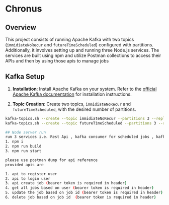 # Chronus

## Overview

This project consists of running Apache Kafka with two topics (`immidiateNoRecur` and `futureTimeScheduled`) configured with partitions. Additionally, it involves setting up and running three Node.js services. The services are built using npm and utilize Postman collections to access their APIs and then by using those apis to manage jobs 

## Kafka Setup

1. **Installation**: Install Apache Kafka on your system. Refer to the [official Apache Kafka documentation](https://kafka.apache.org/documentation/) for installation instructions.
   
2. **Topic Creation**: Create two topics, `immidiateNoRecur` and `futureTimeScheduled`, with the desired number of partitions.

```bash
kafka-topics.sh --create --topic immidiateNoRecur --partitions 3 --replication-factor 1 --bootstrap-server localhost:9092
kafka-topics.sh --create --topic futureTimeScheduled --partitions 3 --replication-factor 1 --bootstrap-server localhost:9092

## Node server run
run 3 services i.e. Rest Api , kafka consumer for scheduled jobs , kafka consumer for immidiate jobs
1. npm i
2. npm run build
3. npm run start

please use postman dump for api reference
provided apis are 

1. api to register user
2. api to login user
3. api create job (bearer token is required in header)
4. get all jobs based on user (bearer token is required in header)
5. update the job based on job id (bearer token is required in header)
6. delete job based on job id  (bearer token is required in header)
